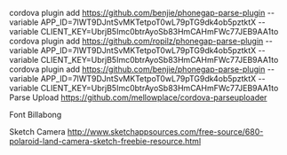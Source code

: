 cordova plugin add https://github.com/benjie/phonegap-parse-plugin --variable APP_ID=7lWT9DJntSvMKTetpoT0wL79pTG9dk4ob5pztktX --variable CLIENT_KEY=UbrjB5Imc0btrAyoSb83HmCAHmFWc77JEB9AA1to
cordova plugin add https://github.com/ropilz/phonegap-parse-plugin --variable APP_ID=7lWT9DJntSvMKTetpoT0wL79pTG9dk4ob5pztktX --variable CLIENT_KEY=UbrjB5Imc0btrAyoSb83HmCAHmFWc77JEB9AA1to
cordova plugin add https://github.com/benjie/phonegap-parse-plugin --variable APP_ID=7lWT9DJntSvMKTetpoT0wL79pTG9dk4ob5pztktX --variable CLIENT_KEY=UbrjB5Imc0btrAyoSb83HmCAHmFWc77JEB9AA1to
Parse Upload
https://github.com/mellowplace/cordova-parseuploader


Font
Billabong

Sketch Camera
http://www.sketchappsources.com/free-source/680-polaroid-land-camera-sketch-freebie-resource.html